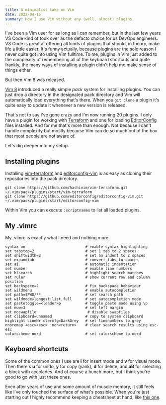 ```yaml
---
title: A minimalist take on Vim
date: 2022-04-15
summary: How I use Vim without any (well, almost) plugins.
---
```


I've been a Vim user for as long as I can remember, but in the last few years VS Code kind of took over as the defacto choice for us DevOps engineers. VS Code is great at offering all kinds of plugins that should, in theory, make life a little easier. It's funny actually, because plugins are the sole reason I never quite got into using Vim fulltime. To me, plugins in Vim just added to the complexity of remembering all of the keyboard shortcuts and quite frankly, the many ways of installing a plugin didn't help me make sense of things either.

But then Vim 8 was released.

[Vim 8](https://github.com/vim/vim/releases/tag/v8.0.0000) introduced a really simple _pack_ system for installing plugins. You can just drop a directory in the designated pack directory and Vim will automatically load everything that's there. When you `git clone` a plugin it's quite easy to update it whenever a new version is released.

That's not to say I've gone crazy and I'm now running 20 plugins. I only have a plugin for working with [Terraform](https://www.terraform.io/) and one for loading [EditorConfig](https://editorconfig.org/) files installed. And for me that's more than enough. Not because I can't handle complexity but mostly because Vim can do so much out of the box that most people are not aware of.

Let's dig deeper into my setup.

## Installing plugins

Installing [vim-terraform](https://github.com/hashivim/vim-terraform) and [editorconfig-vim](https://github.com/editorconfig/editorconfig-vim) is as easy as cloning their repositories into the pack directory.

```
git clone https://github.com/hashivim/vim-terraform.git ~/.vim/pack/plugins/start/vim-terraform
git clone https://github.com/editorconfig/editorconfig-vim.git ~/.vim/pack/plugins/start/editorconfig-vim
```

Within Vim you can execute `:scriptnames` to list all loaded plugins.

## My .vimrc

My .vimrc is exactly what I need and nothing more.

```vim
syntax on                           # enable syntax highlighting
set tabstop=2                       # set 1 tab to 2 spaces
set shiftwidth=2                    # set an indent to 2 spaces
set expandtab                       # convert tabs to spaces
set ai                              # automatic indentation
set number                          # enable line numbers
set hlsearch                        # highlight search matches
set ruler                           # show current row and column position
set backspace=2                     # fix backspace behaviour
set wildmenu                        # enable autocompletion
set path=$PWD/**                    # set search path
set wildmode=longest:list,full      # set autocompletion mode
set pastetoggle=<leader>p           # toggle paste mode using \p
set nuw=3                           # set left margin
set noswapfile                       # disable swapfiles
set clipboard=unnamed               # copy to system clipboard
highlight LineNr ctermfg=DarkGrey   # set linenumbers to grey
nnoremap <esc><esc> :noh<return>    # clear search results using esc-esc
colorscheme nord                    # set colorscheme to nord
```

## Keyboard shortcuts

Some of the common ones I use are **i** for insert mode and **v** for visual mode. Then there's **u** for undo, **y** for copy (yank), **d** for delete, and **aB** for selecting a block with accolades. And of course a bunch more, but I think you're good to go with just these ones.

Even after years of use and some amount of muscle memory, it still feels like I've only touched the surface of what's possible. When you're just starting out I highly recommend keeping a cheatsheet at hand, like [this one](https://vim.rtorr.com/).
